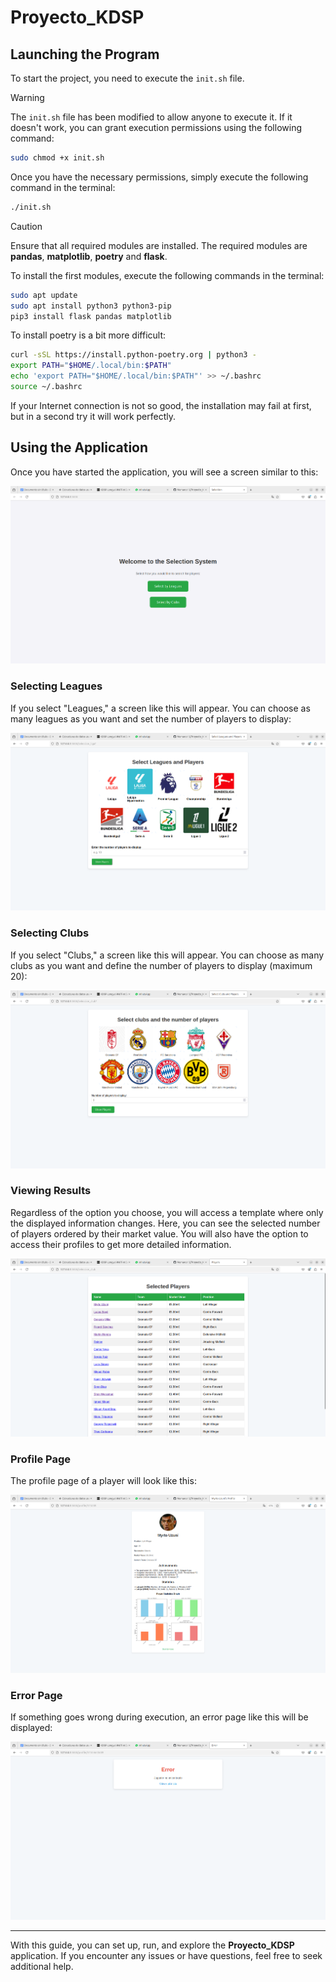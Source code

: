 # Proyecto_KDSP

## Launching the Program

To start the project, you need to execute the `init.sh` file.

> [!WARNING] 
> The `init.sh` file has been modified to allow anyone to execute it. If it doesn't work, you can grant execution permissions using the following command:
>
> ```bash
> sudo chmod +x init.sh
> ```

Once you have the necessary permissions, simply execute the following command in the terminal:

```bash
./init.sh
```

> [!CAUTION] 
> Ensure that all required modules are installed. The required modules are **pandas**, **matplotlib**, **poetry** and **flask**.

To install the first modules, execute the following commands in the terminal:

```bash
sudo apt update
sudo apt install python3 python3-pip
pip3 install flask pandas matplotlib
```
To install poetry is a bit more difficult:

```bash
curl -sSL https://install.python-poetry.org | python3 -
export PATH="$HOME/.local/bin:$PATH"
echo 'export PATH="$HOME/.local/bin:$PATH"' >> ~/.bashrc
source ~/.bashrc
```
If your Internet connection is not so good, the installation may fail at first, but in a second try it will work perfectly.

## Using the Application

Once you have started the application, you will see a screen similar to this:

![Main screen capture](/RM_Screenshots/mainscreen.png)

### Selecting Leagues

If you select "Leagues," a screen like this will appear. You can choose as many leagues as you want and set the number of players to display:

![League selection capture](/RM_Screenshots/leagues.png)

### Selecting Clubs

If you select "Clubs," a screen like this will appear. You can choose as many clubs as you want and define the number of players to display (maximum 20):

![Club selection capture](/RM_Screenshots/clubs.png)

### Viewing Results

Regardless of the option you choose, you will access a template where only the displayed information changes. Here, you can see the selected number of players ordered by their market value. You will also have the option to access their profiles to get more detailed information.

![Players list capture](/RM_Screenshots/players.png)

### Profile Page

The profile page of a player will look like this:

![Profile capture](/RM_Screenshots/profile.png)

### Error Page

If something goes wrong during execution, an error page like this will be displayed:

![Error capture](/RM_Screenshots/error.png)

---

With this guide, you can set up, run, and explore the **Proyecto_KDSP** application. If you encounter any issues or have questions, feel free to seek additional help.

